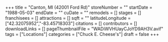 +++
title = "Canton, MI (42001 Ford Rd)"
storeNumber = ""
startDate = "1988-05-03"
endDate = ""
cuDate = ""
remodels = []
stages = []
franchisees = []
attractions = []
sqft = ""
latitudeLongitude = ["42.32075952","-83.45718303"]
citations = []
contributors = []
downloadLinks = []
pageThumbnailFile = "WADiWVHUayCJoYD9AH3V.avif"
tags = ["Locations"]
categories = ["Chuck E. Cheese's"]
draft = false
+++
